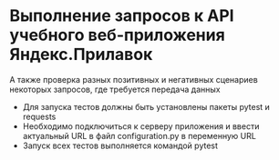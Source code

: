 ﻿# Выполнение запросов к API учебного веб-приложения Яндекс.Прилавок
А также проверка разных позитивных и негативных сценариев некоторых запросов, где требуется передача данных
- Для запуска тестов должны быть установлены пакеты pytest и requests
- Необходимо подключиться к серверу приложения и ввести актуальный URL в файл configuration.py в переменную URL 
- Запуск всех тестов выполняется командой pytest